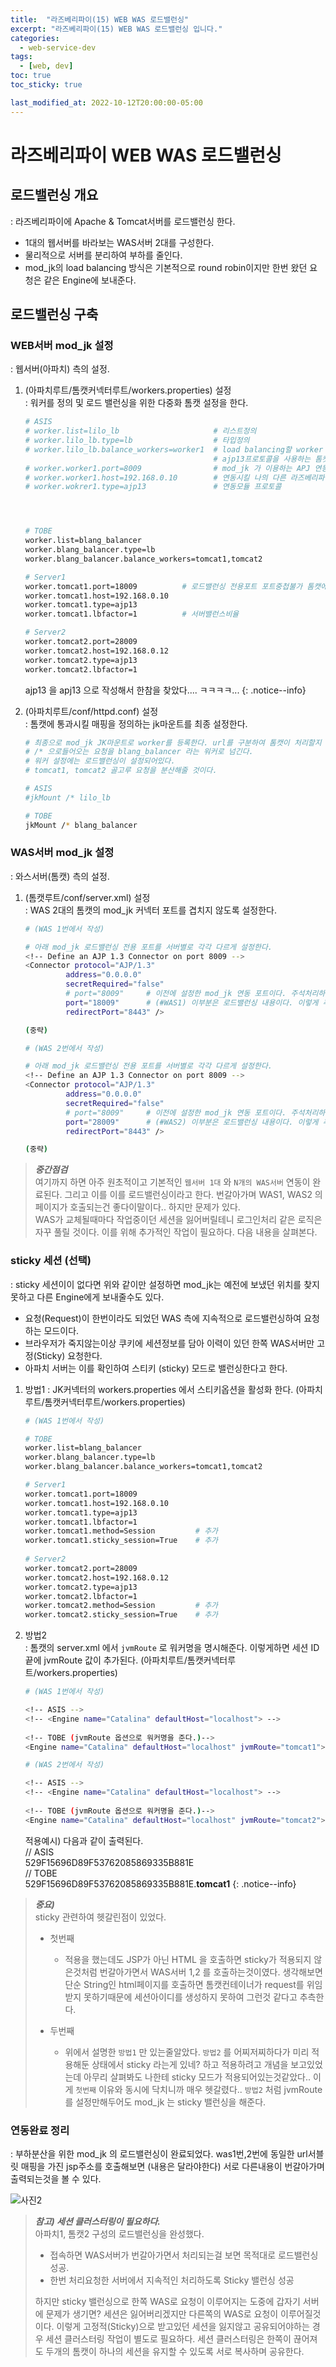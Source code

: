 ```yaml
---
title:  "라즈베리파이(15) WEB WAS 로드밸런싱"
excerpt: "라즈베리파이(15) WEB WAS 로드밸런싱 입니다."
categories:
  - web-service-dev
tags:
  - [web, dev]
toc: true
toc_sticky: true

last_modified_at: 2022-10-12T20:00:00-05:00
---
```


# 라즈베리파이 WEB WAS 로드밸런싱
## 로드밸런싱 개요
  : 라즈베리파이에 Apache & Tomcat서버를 로드밸런싱 한다.

  - 1대의 웹서버를 바라보는 WAS서버 2대를 구성한다.
  - 물리적으로 서버를 분리하여 부하를 줄인다.
  - mod_jk의 load balancing 방식은 기본적으로 round robin이지만 한번 왔던 요청은 같은 Engine에 보내준다.


## 로드밸런싱 구축
### WEB서버 mod_jk 설정
  : 웹서버(아파치) 측의 설정.

  1. (아파치루트/톰캣커넥터루트/workers.properties) 설정  
    : 워커를 정의 및 로드 밸런싱을 위한 다중화 톰캣 설정을 한다.

      ```bash
      # ASIS
      # worker.list=lilo_lb                     # 리스트정의
      # worker.lilo_lb.type=lb                  # 타입정의
      # worker.lilo_lb.balance_workers=worker1  # load balancing할 worker 속성 지정, (worker1)를 lilo_lb 라는 리스트 하위에 추가한다.
                                                # ajp13프로토콜을 사용하는 톰캣서버를 구분하기 위한 이름이다.
      # worker.worker1.port=8009                # mod_jk 가 이용하는 APJ 연동 포트
      # worker.worker1.host=192.168.0.10        # 연동시킬 나의 다른 라즈베리파이 WAS서버 주소를 입력
      # worker.wokrer1.type=ajp13               # 연동모듈 프로토콜




      # TOBE
      worker.list=blang_balancer
      worker.blang_balancer.type=lb
      worker.blang_balancer.balance_workers=tomcat1,tomcat2

      # Server1
      worker.tomcat1.port=18009          # 로드밸런싱 전용포트 포트중첩불가 톰캣에서 설정한 포트와 일치해야함
      worker.tomcat1.host=192.168.0.10
      worker.tomcat1.type=ajp13
      worker.tomcat1.lbfactor=1          # 서버밸런스비율

      # Server2
      worker.tomcat2.port=28009
      worker.tomcat2.host=192.168.0.12
      worker.tomcat2.type=ajp13
      worker.tomcat2.lbfactor=1

      ```
      
      ajp13 을 apj13 으로 작성해서 한참을 찾았다.... ㅋㅋㅋㅋ...
      {: .notice--info}
      
  2. (아파치루트/conf/httpd.conf) 설정  
    : 톰캣에 통과시킬 매핑을 정의하는 jk마운트를 최종 설정한다.

      ```bash
      # 최종으로 mod_jk JK마운트로 worker를 등록한다. url를 구분하여 톰캣이 처리할지 결정한다.
      # /* 으로들어오는 요청을 blang_balancer 라는 워커로 넘긴다.
      # 워커 설정에는 로드밸런싱이 설정되어있다.
      # tomcat1, tomcat2 골고루 요청을 분산해줄 것이다.

      # ASIS
      #jkMount /* lilo_lb

      # TOBE
      jkMount /* blang_balancer

      ```

     
### WAS서버 mod_jk 설정
  : 와스서버(톰캣) 측의 설정.

  1. (톰캣루트/conf/server.xml) 설정  
    : WAS 2대의 톰캣의 mod_jk 커넥터 포트를 겹치지 않도록 설정한다. 

      ```bash
      # (WAS 1번에서 작성)

      # 아래 mod_jk 로드밸런싱 전용 포트를 서버별로 각각 다르게 설정한다.
      <!-- Define an AJP 1.3 Connector on port 8009 -->
      <Connector protocol="AJP/1.3"
               address="0.0.0.0"
               secretRequired="false"
               # port="8009"     # 이전에 설정한 mod_jk 연동 포트이다. 주석처리하고
               port="18009"      # (#WAS1) 이부분은 로드밸런싱 내용이다. 이렇게 추가한다. (달라야한다)
               redirectPort="8443" />

      (중략)
      
      ```

      ```bash
      # (WAS 2번에서 작성)

      # 아래 mod_jk 로드밸런싱 전용 포트를 서버별로 각각 다르게 설정한다.
      <!-- Define an AJP 1.3 Connector on port 8009 -->
      <Connector protocol="AJP/1.3"
               address="0.0.0.0"
               secretRequired="false"
               # port="8009"     # 이전에 설정한 mod_jk 연동 포트이다. 주석처리하고
               port="28009"      # (#WAS2) 이부분은 로드밸런싱 내용이다. 이렇게 추가한다. (달라야한다)
               redirectPort="8443" />

      (중략)

      ```

  > ***중간점검***  
  > 여기까지 하면 아주 원초적이고 기본적인 `웹서버 1대` 와 `N개의 WAS서버` 연동이 완료된다. 그리고 이를 이를 로드밸런싱이라고 한다.
  > 번갈아가며 WAS1, WAS2 의 페이지가 호출되는건 좋다이말이다.. 하지만 문제가 있다.  
  > WAS가 교체될때마다 작업중이던 세션을 잃어버릴테니 로그인처리 같은 로직은 자꾸 풀릴 것이다.
  > 이를 위해 추가적인 작업이 필요하다. 다음 내용을 살펴본다.

### sticky 세션 (선택)
  : sticky 세션이이 없다면 위와 같이만 설정하면 mod_jk는 예전에 보냈던 위치를 찾지 못하고 다른 Engine에게 보내줄수도 있다.


  - 요청(Request)이 한번이라도 되었던 WAS 측에 지속적으로 로드밸런싱하여 요청하는 모드이다. 
  - 브라우저가 죽지않는이상 쿠키에 세션정보를 담아 이력이 있던 한쪽 WAS서버만 고정(Sticky) 요청한다.
  - 아파치 서버는 이를 확인하여 스티키 (sticky) 모드로 밸런싱한다고 한다.
  

  1. 방법1
    : JK커넥터의 workers.properties 에서 스티키옵션을 활성화 한다.  (아파치루트/톰캣커넥터루트/workers.properties) 

      ```bash
      # (WAS 1번에서 작성) 

      # TOBE
      worker.list=blang_balancer
      worker.blang_balancer.type=lb
      worker.blang_balancer.balance_workers=tomcat1,tomcat2
      
      # Server1
      worker.tomcat1.port=18009          
      worker.tomcat1.host=192.168.0.10
      worker.tomcat1.type=ajp13
      worker.tomcat1.lbfactor=1
      worker.tomcat1.method=Session         # 추가
      worker.tomcat1.sticky_session=True    # 추가
            
      # Server2
      worker.tomcat2.port=28009
      worker.tomcat2.host=192.168.0.12
      worker.tomcat2.type=ajp13
      worker.tomcat2.lbfactor=1
      worker.tomcat2.method=Session         # 추가
      worker.tomcat2.sticky_session=True    # 추가
      
      ```

  2. 방법2  
    : 톰캣의 server.xml 에서 `jvmRoute` 로 워커명을 명시해준다. 이렇게하면 세션 ID 끝에 jvmRoute 값이 추가된다.  (아파치루트/톰캣커넥터루트/workers.properties)  

      ```bash
      # (WAS 1번에서 작성)

      <!-- ASIS -->
      <!-- <Engine name="Catalina" defaultHost="localhost"> -->
         
      <!-- TOBE (jvmRoute 옵션으로 워커명을 준다.)-->
      <Engine name="Catalina" defaultHost="localhost" jvmRoute="tomcat1">

      ```
      
      ```bash
      # (WAS 2번에서 작성)

      <!-- ASIS -->
      <!-- <Engine name="Catalina" defaultHost="localhost"> -->
         
      <!-- TOBE (jvmRoute 옵션으로 워커명을 준다.)-->
      <Engine name="Catalina" defaultHost="localhost" jvmRoute="tomcat2">

      ```

      적용예시) 다음과 같이 출력된다.  
      // ASIS  
      529F15696D89F53762085869335B881E  
      // TOBE  
      529F15696D89F53762085869335B881E.**tomcat1**
      {: .notice--info}


> ***중요)***  
> sticky 관련하여 헷갈린점이 있었다.
> - 첫번째  
>   - 적용을 했는데도 JSP가 아닌 HTML 을 호출하면 sticky가 적용되지 않은것처럼 번갈아가면서 WAS서버 1,2 를 호출하는것이였다. 생각해보면 단순 String인 html페이지를 호출하면 톰캣컨테이너가 request를 위임받지 못하기때문에 세션아이디를 생성하지 못하여 그런것 같다고 추측한다.
>  
> - 두번째  
>   - 위에서 설명한 `방법1` 만 있는줄알았다. `방법2` 를 어찌저찌하다가 미리 적용해둔 상태에서 sticky 라는게 있네? 하고 적용하려고 개념을 보고있었는데 아무리 살펴봐도 나한테 sticky 모드가 적용되어있는것같았다.. 이게 `첫번째` 이유와 동시에 닥치니까 매우 헷갈렸다.. `방법2` 처럼 jvmRoute 를 설정만해두어도 mod_jk 는 sticky 밸런싱을 해준다.

### 연동완료 정리
  : 부하분산을 위한 mod_jk 의 로드밸런싱이 완료되었다. was1번,2번에 동일한 url서블릿 매핑을 가진 jsp주소를 호출해보면 (내용은 달라야한다) 서로 다른내용이 번갈아가며 출력되는것을 볼 수 있다.
  
![사진2](/assets/images/ToyDev/WebServiceDev/mod_jk_success_loadbalancer.png)

> ***참고) 세션 클러스터링이 필요하다.***  
> 아파치1, 톰캣2 구성의 로드밸런싱을 완성했다.
>   - 접속하면 WAS서버가 번갈아가면서 처리되는걸 보면 목적대로 로드밸런싱 성공.
>   - 한번 처리요청한 서버에서 지속적인 처리하도록 Sticky 밸런싱 성공
>   
> 하지만 sticky 밸런싱으로 한쪽 WAS로 요청이 이루어지는 도중에 갑자기 서버에 문제가 생기면?
> 세션은 잃어버리겠지만 다른쪽의 WAS로 요청이 이루어질것이다.
> 이렇게 고정적(Sticky)으로 받고있던 세션을 잃지않고 공유되어야하는 경우 세션 클러스터링 작업이 별도로 필요하다.
> 세션 클러스터링은 한쪽이 끊어져도 두개의 톰캣이 하나의 세션을 유지할 수 있도록 서로 복사하며 공유한다.



